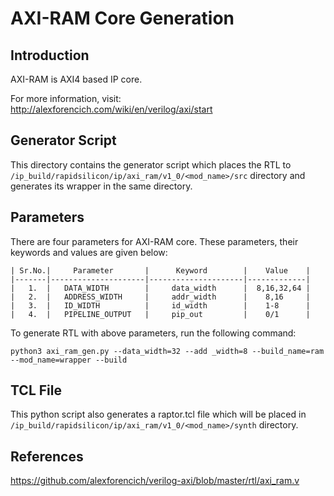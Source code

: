 # AXI-RAM Core Generation 
## Introduction

AXI-RAM is AXI4 based IP core.

For more information, visit: http://alexforencich.com/wiki/en/verilog/axi/start

## Generator Script
This directory contains the generator script which places the RTL to `/ip_build/rapidsilicon/ip/axi_ram/v1_0/<mod_name>/src` directory and generates its wrapper in the same directory. 

## Parameters
There are four parameters for AXI-RAM core. These parameters, their keywords and values are given below:

    | Sr.No.|     Parameter       |      Keyword        |    Value    |
    |-------|---------------------|---------------------|-------------|
    |   1.  |   DATA_WIDTH        |     data_width      |  8,16,32,64 |
    |   2.  |   ADDRESS_WIDTH     |     addr_width      |    8,16     |
    |   3.  |   ID_WIDTH          |     id_width        |    1-8      |
    |   4.  |   PIPELINE_OUTPUT   |     pip_out         |    0/1      |


To generate RTL with above parameters, run the following command:
```
python3 axi_ram_gen.py --data_width=32 --add _width=8 --build_name=ram --mod_name=wrapper --build
```


## TCL File

This python script also generates a raptor.tcl file which will be placed in `/ip_build/rapidsilicon/ip/axi_ram/v1_0/<mod_name>/synth` directory.


## References

https://github.com/alexforencich/verilog-axi/blob/master/rtl/axi_ram.v